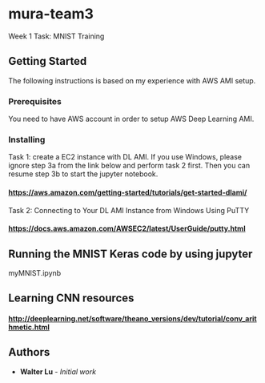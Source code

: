 # mura-team3

Week 1 Task: MNIST Training

## Getting Started

The following instructions is based on my experience with AWS AMI setup.

### Prerequisites 

You need to have AWS account in order to setup AWS Deep Learning AMI.

### Installing

Task 1: create a EC2 instance with DL AMI. If you use Windows, please ignore step 3a from the link below and perform task 2 first. Then you can resume step 3b to start the jupyter notebook.

#### https://aws.amazon.com/getting-started/tutorials/get-started-dlami/

Task 2: Connecting to Your DL AMI Instance from Windows Using PuTTY

#### https://docs.aws.amazon.com/AWSEC2/latest/UserGuide/putty.html

## Running the MNIST Keras code by using jupyter

myMNIST.ipynb

## Learning CNN resources

#### http://deeplearning.net/software/theano_versions/dev/tutorial/conv_arithmetic.html

## Authors

* **Walter Lu** - *Initial work* 
